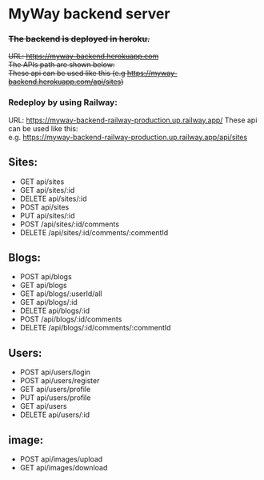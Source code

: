 # MyWay backend server 
### ~~The backend is deployed in heroku.~~  
~~URL: https://myway-backend.herokuapp.com~~  
~~The APIs path are shown below:~~  
~~These api can be used like this (e.g https://myway-backend.herokuapp.com/api/sites)~~   
### Redeploy by using Railway:
URL: https://myway-backend-railway-production.up.railway.app/
These api can be used like this:  
e.g. https://myway-backend-railway-production.up.railway.app/api/sites

## Sites:  

- GET api/sites  
- GET api/sites/:id  
- DELETE api/sites/:id  
- POST api/sites  
- PUT api/sites/:id  
- POST /api/sites/:id/comments  
- DELETE /api/sites/:id/comments/:commentId  

## Blogs:

- POST api/blogs
- GET api/blogs
- GET api/blogs/:userId/all
- GET api/blogs/:id
- DELETE api/blogs/:id
- POST /api/blogs/:id/comments
- DELETE /api/blogs/:id/comments/:commentId
  
## Users:  
- POST api/users/login
- POST api/users/register
- GET api/users/profile
- PUT api/users/profile
- GET api/users
- DELETE api/users/:id

## image:  
- POST api/images/upload
- GET api/images/download